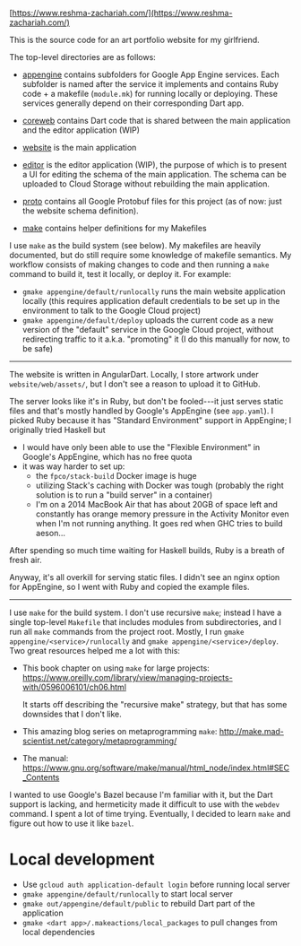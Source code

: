 [https://www.reshma-zachariah.com/](https://www.reshma-zachariah.com/)

This is the source code for an art portfolio website for my
girlfriend.

The top-level directories are as follows:

- [appengine](appengine) contains subfolders for Google App Engine
  services. Each subfolder is named after the service it implements
  and contains Ruby code + a makefile (`module.mk`) for running
  locally or deploying. These services generally depend on their
  corresponding Dart app.

- [coreweb](coreweb) contains Dart code that is shared between the
  main application and the editor application (WIP)

- [website](website) is the main application

- [editor](editor) is the editor application (WIP), the purpose of
  which is to present a UI for editing the schema of the main
  application. The schema can be uploaded to Cloud Storage without
  rebuilding the main application.

- [proto](proto) contains all Google Protobuf files for this project
  (as of now: just the website schema definition).

- [make](make) contains helper definitions for my Makefiles

I use `make` as the build system (see below). My makefiles are heavily
documented, but do still require some knowledge of makefile semantics.
My workflow consists of making changes to code and then running a
`make` command to build it, test it locally, or deploy it. For
example:

- `gmake appengine/default/runlocally` runs the main website
  application locally (this requires application default credentials
  to be set up in the environment to talk to the Google Cloud project)
- `gmake appengine/default/deploy` uploads the current code as a new
  version of the "default" service in the Google Cloud project,
  without redirecting traffic to it a.k.a. "promoting" it (I do this
  manually for now, to be safe)

---

The website is written in AngularDart. Locally, I store artwork under
`website/web/assets/`, but I don't see a reason to upload it to
GitHub.

The server looks like it's in Ruby, but don't be fooled---it just
serves static files and that's mostly handled by Google's AppEngine
(see `app.yaml`). I picked Ruby because it has "Standard Environment"
support in AppEngine; I originally tried Haskell but

* I would have only been able to use the "Flexible Environment" in
  Google's AppEngine, which has no free quota
* it was way harder to set up:
  * the `fpco/stack-build` Docker image is huge
  * utilizing Stack's caching with Docker was tough (probably the
    right solution is to run a "build server" in a container)
  * I'm on a 2014 MacBook Air that has about 20GB of space left and
    constantly has orange memory pressure in the Activity Monitor even
    when I'm not running anything. It goes red when GHC tries to build
    aeson...

After spending so much time waiting for Haskell builds, Ruby is a
breath of fresh air.

Anyway, it's all overkill for serving static files. I didn't see an
nginx option for AppEngine, so I went with Ruby and copied the example
files.

---

I use `make` for the build system. I don't use recursive `make`;
instead I have a single top-level `Makefile` that includes modules
from subdirectories, and I run all `make` commands from the project
root. Mostly, I run `gmake appengine/<service>/runlocally` and `gmake
appengine/<service>/deploy`. Two great resources helped me a lot with
this:

* This book chapter on using `make` for large projects:
  https://www.oreilly.com/library/view/managing-projects-with/0596006101/ch06.html
  
  It starts off describing the "recursive make" strategy, but that has
  some downsides that I don't like.
  
* This amazing blog series on metaprogramming `make`:
  http://make.mad-scientist.net/category/metaprogramming/

* The manual:
  https://www.gnu.org/software/make/manual/html_node/index.html#SEC_Contents
  
I wanted to use Google's Bazel because I'm familiar with it, but the
Dart support is lacking, and hermeticity made it difficult to use with
the `webdev` command. I spent a lot of time trying. Eventually, I
decided to learn `make` and figure out how to use it like `bazel`.

# Local development

- Use `gcloud auth application-default login` before running local
  server
- `gmake appengine/default/runlocally` to start local server
- `gmake out/appengine/default/public` to rebuild Dart part of the
  application
- `gmake <dart app>/.makeactions/local_packages` to pull changes from
  local dependencies
